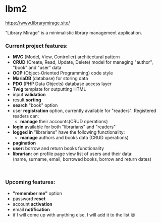 # lbm2
<a>https://www.librarymirage.site/</a>

"Library Mirage" is a minimalistic library management application.

<h3>Current project features:</h3>
<ul>
    <li><b>MVC</b> (Model, View, Controller) architectural pattern</li>
    <li><b>CRUD</b> (Create, Read, Update, Delete) model for managing "author", "book" and "user" data</li>
    <li><b>OOP</b> (Object-Oriented Programming) code style</li>
    <li><b>MariaDB</b> (database) for storing data</li>
    <li><b>PDO</b> (PHP Data Objects) database access layer</li>
    <li><b>Twig</b> template for outputting HTML</li>
    <li>input <b>validation</b></li>
    <li>result <b>sorting</b></li>
    <li><b>search</b> "book" option</li>
    <li>user <b>registration</b> option, currently available for "readers". Registered
        readers can:
        <ul>
            <li><b>manage</b> their accounts(CRUD operations)</li>
        </ul>
    </li>
    <li><b>login</b> available for both "librarians" and "readers"</li>
    <li><b>logged in</b> "librarians" have the following functionality:
        <ul>
            <li> <b>manage</b> authors and books data (CRUD operations)</li>
        </ul>
    </li>
    <li><b>pagination</b></li>
    <li><b>user:</b> borrow and return books functionality</li>
    <li><b>librarian:</b> on profile page view list of users and their data:<br>
        (name, surname, email, borrowed books, borrow and return dates)
    </li>
</ul>
<br>
<h3>Upcoming features:</h3>
<ul>
    <li><b>"remember me"</b> option</li>
    <li>password <b>reset</b></li>
    <li>account <b>activation</b></li>
    <li>email <b>notification</b></li>
    <li>if I will come up with anything else, I will add it to the list &#128521</li>
</ul>